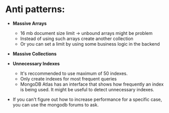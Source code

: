 # Anti patterns: 

* **Massive Arrays**
	- 16 mb document size limit -> unbound arrays might be problem
	- Instead of using such arrays create another collection
	- Or you can set a limit by using some business logic in the backend

* **Massive Collections** 

* **Unnecessary Indexes**
	- It's reccommended to use maximum of 50 indexes.
	- Only create indexes for most frequent queries
	- MongoDB Atlas has an interface that shows how frequently an index is being used. It might be useful to detect unnecessary indexes.

* If you can't figure out how to increase performance for a specific case, you can use the mongodb forums to ask.